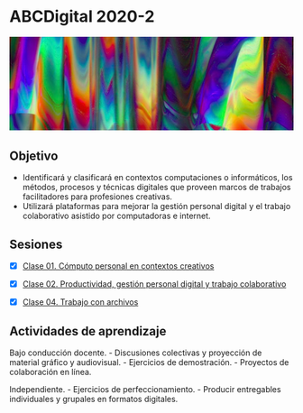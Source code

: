 # ABCDigital 2020-2

![portada](https://github.com/MarianneTeixido/ABCDigital2020-2/blob/master/img/01.jpg)

## Objetivo
- Identificará y clasificará en contextos computaciones o informáticos, los métodos, procesos y técnicas digitales que proveen marcos de trabajos facilitadores para profesiones creativas. 
- Utilizará plataformas para mejorar la gestión personal digital y el trabajo colaborativo asistido por computadoras e internet.

## Sesiones

- [x] [Clase 01. Cómputo personal en contextos creativos](https://github.com/MarianneTeixido/ABCDigital2020-2/tree/master/clase01/README.md)  

- [x] [Clase 02. Productividad, gestión personal digital y trabajo colaborativo](https://github.com/MarianneTeixido/ABCDigital2020-2/tree/master/clase02/README.md)  

- [x] [Clase 04. Trabajo con archivos](https://github.com/MarianneTeixido/ABCDigital2020-2/tree/master/clase03/README.md)  

## Actividades de aprendizaje

Bajo conducción docente. 
	- Discusiones colectivas y proyección de material gráfico y audiovisual. 
	- Ejercicios de demostración. 
	- Proyectos de colaboración en línea. 

Independiente. 
	- Ejercicios de perfeccionamiento. 
	- Producir entregables individuales y grupales en formatos digitales. 
	







